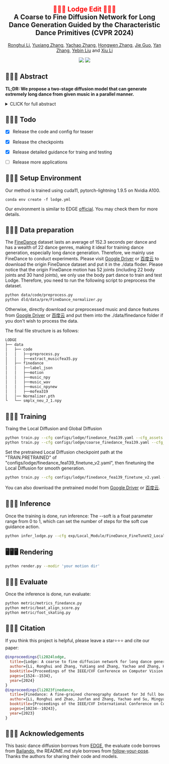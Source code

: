 <div align="center">
<h2><font color="red"> 🕺🕺🕺 Lodge Edit 💃💃💃 </font></center> <br> <center>A Coarse to Fine Diffusion Network for Long Dance Generation Guided by the Characteristic Dance Primitives (CVPR 2024)</h2>

[Ronghui Li](https://li-ronghui.github.io/), [Yuxiang Zhang](https://zhangyux15.github.io/), [Yachao Zhang](https://yachao-zhang.github.io/), [Hongwen Zhang](https://zhanghongwen.cn/), [Jie Guo](https://scholar.google.com/citations?hl=en&user=9QLVTUYAAAAJ), [Yan Zhang](https://yz-cnsdqz.github.io/),  [Yebin Liu](https://www.liuyebin.com/) and [Xiu Li](https://scholar.google.com/citations?user=Xrh1OIUAAAAJ&hl=zh-CN)

<a href='https://li-ronghui.github.io/lodge'><img src='https://img.shields.io/badge/Project-Page-Green'></a> 
<a href='https://arxiv.org/abs/2403.10518'><img src='https://img.shields.io/badge/ArXiv-2304.01186-red'></a> 
</div>





## 💃💃💃 Abstract
<b>TL;DR: We propose a two-stage diffusion model that can generate extremely long dance from given music in a parallel manner.</b>

<details><summary>CLICK for full abstract</summary>

> We propose Lodge, a network capable of generating extremely long dance sequences conditioned on given music. We design Lodge as a two-stage coarse to fine diffusion architecture, and propose the characteristic dance primitives that possess significant expressiveness as intermediate representations between two diffusion models. The first stage is global diffusion, which focuses on comprehending the coarse-level music-dance correlation and production characteristic dance primitives. In contrast, the second-stage is the local diffusion, which parallelly generates detailed motion sequences under the guidance of the dance primitives and choreographic rules. In addition, we propose a Foot Refine Block to optimize the contact between the feet and the ground, enhancing the physical realism of the motion. Our approach can parallelly generate dance sequences of extremely long length, striking a balance between global choreographic patterns and local motion quality and expressiveness. Extensive experiments validate the efficacy of our method.
</details>


## 🎤🎤🎤 Todo

- [X] Release the code and config for teaser
- [X] Release the checkpoints
- [X] Release detailed guidance for traing and testing
- [ ] Release more applications


## 🍻🍻🍻 Setup Environment
Our method is trained using cuda11, pytorch-lightning 1.9.5 on Nvidia A100.
``` 
conda env create -f lodge.yml
``` 
Our environment is similar to EDGE [official](https://edge-dance.github.io/). You may check them for more details.

## 🔢🔢🔢 Data preparation

The [FineDance](https://github.com/li-ronghui/FineDance) dataset lasts an average of 152.3 seconds per dance and has a wealth of 22 dance genres, making it ideal for training dance generation, especially long dance generation. Therefore, we mainly use FineDance to conduct experiments. Please visit [Google Driver](https://drive.google.com/file/d/1zQvWG9I0H4U3Zrm8d_QD_ehenZvqfQfS/view) or [百度云](https://pan.baidu.com/s/1gynUC7pMdpsE31wAwq177w?pwd=o9pw) to download the origin FineDance dataset and put it in the ./data floder. Please notice that the origin FineDance motion has 52 joints (including 22 body joints and 30 hand joints), we only use the body part dance to train and test Lodge. Therefore, you need to run the following script to preprocess the dataset.

```bash
python data/code/preprocess.py
python dld/data/pre/FineDance_normalizer.py
```

Otherwise, directly download our preprocessed music and dance features from [Google Driver](https://drive.google.com/drive/folders/1cdj8YymfN1BHgggVfGaLjaa9vaEpjPzZ?usp=sharing) or [百度云](https://pan.baidu.com/s/1PQ53ooKxp-EkQvhiv7SKcA?pwd=y0ly) and put them into the ./data/finedance folder if you don't wish to process the data.

The final file structure is as follows:

```bash
LODGE
├── data
│   ├── code
│   │   ├──preprocess.py
│   │   ├──extract_musicfea35.py
│   ├── finedance
│   │   ├──label_json
│   │   ├──motion
│   │   ├──music_npy
│   │   ├──music_wav
│   │   ├──music_npynew
│   │   ├──mofea319
│   │── Normalizer.pth
└   └── smplx_neu_J_1.npy
```





## 💃💃💃 Training

Traing the Local Diffusion and Global Diffusion
```bash
python train.py --cfg configs/lodge/finedance_fea139.yaml --cfg_assets configs/data/assets.yaml 
python train.py --cfg configs/lodge/coarse_finedance_fea139.yaml --cfg_assets configs/data/assets.yaml
```

Set the pretrained Local Diffusion checkpoint path at the "TRAIN.PRETRAINED" of "configs/lodge/finedance_fea139_finetune_v2.yaml", then finetuning the Local Diffusion for smooth generation.
```bash
python train.py --cfg configs/lodge/finedance_fea139_finetune_v2.yaml --cfg_assets configs/data/assets.yaml
```

You can also download the pretrained model from [Google Driver](https://drive.google.com/file/d/13Yp__EPAw0EjrSS898X5FtSQGmveBykA/view?usp=sharing) or [百度云](https://pan.baidu.com/s/1twYAdqR5OjSPkIlT1AJafw?pwd=1mte).

## 🕺🕺🕺 Inference
Once the training is done, run inference:
The --soft is a float parameter range from 0 to 1, which can set the number of steps for the soft cue guidance action. 
```bash
python infer_lodge.py --cfg exp/Local_Module/FineDance_FineTuneV2_Local/local_train.yaml --cfg_assets configs/data/assets.yaml --soft 1.0
```

## 🖥️🖥️🖥️ Rendering
```bash
python render.py --modir 'your motion dir'
```

## 🔎🔎🔎 Evaluate
Once the inference is done, run evaluate:

```bash
python metric/metrics_finedance.py
python metric/beat_align_score.py
python metric/foot_skating.py
```




## 🎼🎼🎼 Citation 
If you think this project is helpful, please leave a star⭐️⭐️⭐️ and cite our paper:
```bibtex
@inproceedings{li2024lodge,
  title={Lodge: A coarse to fine diffusion network for long dance generation guided by the characteristic dance primitives},
  author={Li, Ronghui and Zhang, YuXiang and Zhang, Yachao and Zhang, Hongwen and Guo, Jie and Zhang, Yan and Liu, Yebin and Li, Xiu},
  booktitle={Proceedings of the IEEE/CVF Conference on Computer Vision and Pattern Recognition},
  pages={1524--1534},
  year={2024}
}
@inproceedings{li2023finedance,
  title={Finedance: A fine-grained choreography dataset for 3d full body dance generation},
  author={Li, Ronghui and Zhao, Junfan and Zhang, Yachao and Su, Mingyang and Ren, Zeping and Zhang, Han and Tang, Yansong and Li, Xiu},
  booktitle={Proceedings of the IEEE/CVF International Conference on Computer Vision},
  pages={10234--10243},
  year={2023}
}
``` 


## 👯👯👯 Acknowledgements

This basic dance diffusion borrows from [EDGE](https://github.com/Stanford-TML/EDGE), the evaluate code borrows from  [Bailando](https://github.com/lisiyao21/Bailando), the README.md style borrows from [follow-your-pose](https://github.com/mayuelala/FollowYourPose). Thanks the authors for sharing their code and models.
